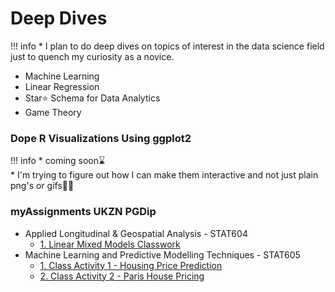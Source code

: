 # **Deep Dives**

!!! info
    * I plan to do deep dives on topics of interest in the data science field just to quench my curiosity as a novice.

  - Machine Learning
  - Linear Regression
  - Star⭐ Schema for Data Analytics
  - Game Theory

### **Dope R Visualizations Using ggplot2**
!!! info
    * coming soon⌛ <br>
    * I'm trying to figure out how I can make them interactive and not just plain png's or gifs🤔💭


### **myAssignments UKZN PGDip**
  - Applied Longitudinal & Geospatial Analysis - STAT604
    - [1. Linear Mixed Models Classwork ](https://github.com/kgatman/datascience/tree/main/604/classwork_chp1)
  - Machine Learning and Predictive Modelling Techniques - STAT605
    - [1. Class Activity 1 - Housing Price Prediction](https://github.com/kgatman/datascience/tree/main/605/class_activity_1)
    - [2. Class Activity 2 - Paris House Pricing ](https://github.com/kgatman/datascience/tree/main/605/class_activity_2)